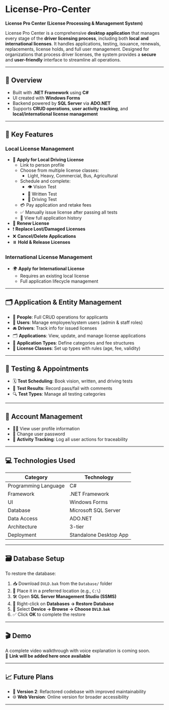 # License-Pro-Center

**License Pro Center (License Processing & Management System)**

License Pro Center is a comprehensive **desktop application** that manages every stage of the **driver licensing process**, including both **local and international licenses**. It handles applications, testing, issuance, renewals, replacements, license holds, and full user management. Designed for organizations that process driver licenses, the system provides a **secure** and **user-friendly** interface to streamline all operations.

---

## 📌 Overview

- Built with **.NET Framework** using **C#**
- UI created with **Windows Forms**
- Backend powered by **SQL Server** via **ADO.NET**
- Supports **CRUD operations**, **user activity tracking**, and **local/international license management**

---

## 🚦 Key Features

### Local License Management

- 📝 **Apply for Local Driving License**
  - Link to person profile
  - Choose from multiple license classes:
    - Light, Heavy, Commercial, Bus, Agricultural
  - Schedule and complete:
    - 👁️ Vision Test  
    - 🧠 Written Test  
    - 🚗 Driving Test  
  - 💳 Pay application and retake fees  
  - ✅ Manually issue license after passing all tests  
  - 📄 View full application history
- 🔁 **Renew License**
- ❗ **Replace Lost/Damaged Licenses**
- ❌ **Cancel/Delete Applications**
- ⏸️ **Hold & Release Licenses**

### International License Management

- 🌍 **Apply for International License**
  - Requires an existing local license
  - Full application lifecycle management

---

## 🗂️ Application & Entity Management

- 👤 **People**: Full CRUD operations for applicants
- 👥 **Users**: Manage employee/system users (admin & staff roles)
- 🚘 **Drivers**: Track info for issued licenses
- 🗂️ **Applications**: View, update, and manage license applications
- 🧾 **Application Types**: Define categories and fee structures
- 🪪 **License Classes**: Set up types with rules (age, fee, validity)

---

## 🧪 Testing & Appointments

- 🗓️ **Test Scheduling**: Book vision, written, and driving tests
- 🧾 **Test Results**: Record pass/fail with comments
- 🔍 **Test Types**: Manage all testing categories

---

## 👤 Account Management

- 🙍‍♂️ View user profile information
- 🔐 Change user password
- 🧾 **Activity Tracking**: Log all user actions for traceability

---

## 💻 Technologies Used

| Category              | Technology              |
|-----------------------|--------------------------|
| Programming Language  | C#                      |
| Framework             | .NET Framework          |
| UI                    | Windows Forms           |
| Database              | Microsoft SQL Server     |
| Data Access           | ADO.NET                 |
| Architecture          | 3-tier                  |
| Deployment            | Standalone Desktop App  |

---

## 🗃️ Database Setup

To restore the database:

1. 📥 Download `DVLD.bak` from the `Database/` folder  
2. 📂 Place it in a preferred location (e.g., `C:\`)  
3. 🛠 Open **SQL Server Management Studio (SSMS)**  
4. 📑 Right-click on **Databases → Restore Database**  
5. 📌 Select **Device → Browse → Choose `DVLD.bak`**  
6. ✅ Click **OK** to complete the restore  

---

## 🎬 Demo

A complete video walkthrough with voice explanation is coming soon.  
🎥 **Link will be added here once available**

---

## 📈 Future Plans

- 🚀 **Version 2**: Refactored codebase with improved maintainability
- 🌐 **Web Version**: Online version for broader accessibility

---

